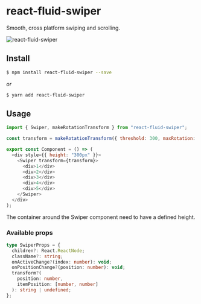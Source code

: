# react-fluid-swiper

Smooth, cross platform swiping and scrolling.

![react-fluid-swiper](https://i.imgur.com/Zm26Ggj.gif)

## Install

```bash
$ npm install react-fluid-swiper --save
```

_or_

```bash
$ yarn add react-fluid-swiper
```

## Usage

```javascript
import { Swiper, makeRotationTransform } from "react-fluid-swiper";

const transform = makeRotationTransform({ threshold: 300, maxRotation: 60 });

export const Component = () => (
  <div style={{ height: "300px" }}>
    <Swiper transform={transform}>
      <div>1</div>
      <div>2</div>
      <div>3</div>
      <div>4</div>
      <div>5</div>
    </Swiper>
  </div>
);
```

The container around the Swiper component need to have a defined height.

### Available props

```typescript
type SwiperProps = {
  children?: React.ReactNode;
  className?: string;
  onActiveChange?(index: number): void;
  onPositionChange?(position: number): void;
  transform?(
    position: number,
    itemPosition: [number, number]
  ): string | undefined;
};
```
